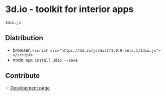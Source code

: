 # 3d.io - toolkit for interior apps

`3dio.js`

## Distribution

* browser: `<script src="https://3d.io/js/dist/1.0.0-beta.1/3dio.js"></script>`
* node: `npm install 3dio --save`

## Contribute

&#9758; [Development page](docs/development.md)
